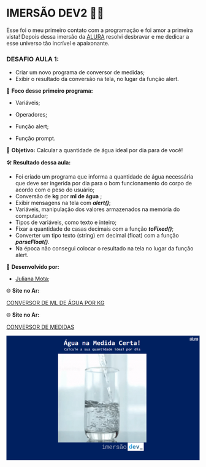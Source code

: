 # IMERSÃO DEV2 :woman_technologist:

Esse foi o meu primeiro contato com a programação e foi amor a primeira vista! Depois dessa imersão da [ALURA](www.alura.com.br) resolvi desbravar e me dedicar a esse universo tão incrível e apaixonante.


### DESAFIO AULA 1:

- Criar um novo programa de conversor de medidas;
- Exibir o resultado da conversão na tela, no lugar da função alert.




📒 **Foco desse primeiro programa:**

- Variáveis; 

- Operadores; 

- Função alert;

- Função prompt. 

  

:dart: **Objetivo:**
Calcular a quantidade de água ideal por dia para de você!


🛠  **Resultado dessa aula:** 

- Foi criado um programa que informa a quantidade de água necessária que deve ser ingerida por dia para o bom funcionamento do corpo de acordo com o peso do usuário; 
- Conversão de **kg** por **ml de água** ;
- Exibir mensagens na tela com **_alert()_**;
- Variáveis, manipulação dos valores armazenados na memória do computador;
- Tipos de variáveis, como texto e inteiro;
- Fixar a quantidade de casas decimais com a função **_toFixed()_**;
- Converter um tipo texto (string) em decimal (float) com a função **_parseFloat()_**.
- Na época não consegui colocar o resultado na tela no lugar da função alert.


🔖  **Desenvolvido por:**

- [Juliana Mota](https://www.linkedin.com/in/jumotac/);



🌐 **Site no Ar:**

[CONVERSOR DE ML DE ÁGUA POR KG]()

🌐 **Site no Ar:**

[CONVERSOR DE MEDIDAS]()



![Foto de um copo de água enchendo](/conversor-medidas.png)
